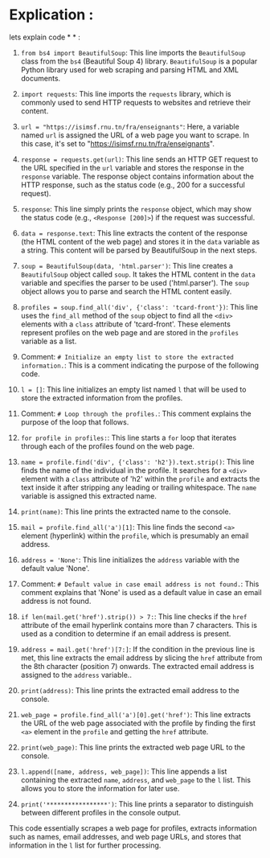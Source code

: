 # Explication    :
lets explain code  *  *    :

1. `from bs4 import BeautifulSoup`: This line imports the `BeautifulSoup` class from the `bs4` (Beautiful Soup 4) library. `BeautifulSoup` is a popular Python library used for web scraping and parsing HTML and XML documents.

2. `import requests`: This line imports the `requests` library, which is commonly used to send HTTP requests to websites and retrieve their content.

3. `url = "https://isimsf.rnu.tn/fra/enseignants"`: Here, a variable named `url` is assigned the URL of a web page you want to scrape. In this case, it's set to "https://isimsf.rnu.tn/fra/enseignants".

4. `response = requests.get(url)`: This line sends an HTTP GET request to the URL specified in the `url` variable and stores the response in the `response` variable. The response object contains information about the HTTP response, such as the status code (e.g., 200 for a successful request).

5. `response`: This line simply prints the `response` object, which may show the status code (e.g., `<Response [200]>`) if the request was successful.

6. `data = response.text`: This line extracts the content of the response (the HTML content of the web page) and stores it in the `data` variable as a string. This content will be parsed by BeautifulSoup in the next steps.

7. `soup = BeautifulSoup(data, 'html.parser')`: This line creates a `BeautifulSoup` object called `soup`. It takes the HTML content in the `data` variable and specifies the parser to be used ('html.parser'). The `soup` object allows you to parse and search the HTML content easily.

8. `profiles = soup.find_all('div', {'class': 'tcard-front'})`: This line uses the `find_all` method of the `soup` object to find all the `<div>` elements with a `class` attribute of 'tcard-front'. These elements represent profiles on the web page and are stored in the `profiles` variable as a list.

9. Comment: `# Initialize an empty list to store the extracted information.`: This is a comment indicating the purpose of the following code.

10. `l = []`: This line initializes an empty list named `l` that will be used to store the extracted information from the profiles.

11. Comment: `# Loop through the profiles.`: This comment explains the purpose of the loop that follows.

12. `for profile in profiles:`: This line starts a `for` loop that iterates through each of the profiles found on the web page.

13. `name = profile.find('div', {'class': 'h2'}).text.strip()`: This line finds the name of the individual in the profile. It searches for a `<div>` element with a `class` attribute of 'h2' within the `profile` and extracts the text inside it after stripping any leading or trailing whitespace. The `name` variable is assigned this extracted name.

14. `print(name)`: This line prints the extracted name to the console.

15. `mail = profile.find_all('a')[1]`: This line finds the second `<a>` element (hyperlink) within the `profile`, which is presumably an email address.

16. `address = 'None'`: This line initializes the `address` variable with the default value 'None'.

17. Comment: `# Default value in case email address is not found.`: This comment explains that 'None' is used as a default value in case an email address is not found.

18. `if len(mail.get('href').strip()) > 7:`: This line checks if the `href` attribute of the email hyperlink contains more than 7 characters. This is used as a condition to determine if an email address is present.

19. `address = mail.get('href')[7:]`: If the condition in the previous line is met, this line extracts the email address by slicing the `href` attribute from the 8th character (position 7) onwards. The extracted email address is assigned to the `address` variable..

20. `print(address)`: This line prints the extracted email address to the console.

21. `web_page = profile.find_all('a')[0].get('href')`: This line extracts the URL of the web page associated with the profile by finding the first `<a>` element in the `profile` and getting the `href` attribute.

22. `print(web_page)`: This line prints the extracted web page URL to the console.

23. `l.append([name, address, web_page])`: This line appends a list containing the extracted `name`, `address`, and `web_page` to the `l` list. This allows you to store the information for later use.

24. `print('*****************')`: This line prints a separator to distinguish between different profiles in the console output.

 This code essentially scrapes a web page for profiles, extracts information such as names, email addresses, and web page URLs, and stores that information in 
 the `l` list for further processing.
